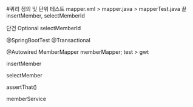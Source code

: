 #쿼리 정의 및 단위 테스트
mapper.xml > mapper.java > mapperTest.java 끝
<br/>
insertMember, selectMemberId

단건 Optional<Long> selectMemberId

@SpringBootTest
@Transactional

@Autowired MemberMapper memberMapper;
test > gwt 

insertMember

selectMember

assertThat()

memberService
